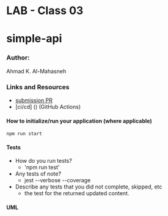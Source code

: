 # LAB - Class 03

# simple-api

### Author: 
Ahmad K. Al-Mahasneh 

### Links and Resources

- [submission PR]()
- [ci/cd] () (GitHub Actions)

#### How to initialize/run your application (where applicable)

  `npm run start`

#### Tests

- How do you run tests?
     - 'npm run test'
- Any tests of note?
     - jest --verbose --coverage
- Describe any tests that you did not complete, skipped, etc
     - the test for the returned updated content. 

#### UML
![]()